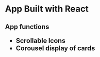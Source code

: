 <h1>App Built with React</h1>

<h2>App functions</>
<ul>
<li>Scrollable Icons</li>
<li>Corousel display of cards</li>
</ul>


